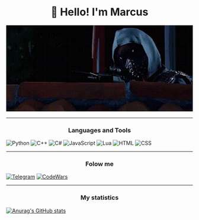 <h1 align="center">👋 Hello! I'm Marcus </h1>


<p align="center">
 <img width="600" src="assets/watch.gif" />
</p>

____

<h3 align="center"> Languages and Tools </h3>
 
![Python](https://img.shields.io/badge/Python-0A0A15?style=for-the-badge&logo=python)
![C++](https://img.shields.io/badge/C++-0A0A15?style=for-the-badge&logo=CPlusPlus)
![C#](https://img.shields.io/badge/C%23-0A0A15?style=for-the-badge&logo=CSharp)
![JavaScript](https://img.shields.io/badge/Java%20Script-0A0A15?style=for-the-badge&logo=javascript)
![Lua](https://img.shields.io/badge/Lua-0A0A15?style=for-the-badge&logo=Lua)
![HTML](https://img.shields.io/badge/HTML-0A0A15?style=for-the-badge&logo=html)
![CSS](https://img.shields.io/badge/CSS-0A0A15?style=for-the-badge&logo=css)
____
 

<h3 align="center"> Folow me </h3>

[![Telegram](https://img.shields.io/badge/Telegram-0A0A15?style=for-the-badge&logo=Telegram)](https://web.telegram.org/k/#@MarcusovP)
[![CodeWars](https://img.shields.io/badge/CodeWars-0A0A15?style=for-the-badge&logo=CodeWars)](https://www.codewars.com/users/MarcusProgram)

____

<h3 align="center"> My statistics </h3>
 

[![Anurag's GitHub stats](https://github-readme-stats.vercel.app/api?username=MarcusProgram&show_icons=true&theme=transparent)](https://github.com/MarcusProgram/github-readme-stats)
